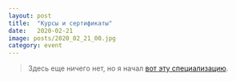 ```yaml
---
layout: post
title:  "Курсы и сертификаты"
date:   2020-02-21
image: posts/2020_02_21_00.jpg
category: event
---
```


<blockquote>Здесь еще ничего нет, но я начал <a href="https://www.coursera.org/specializations/machine-learning-data-analysis">вот эту специализацию</a>.</blockquote>
